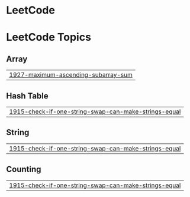 # LeetCode
<!---LeetCode Topics Start-->
# LeetCode Topics
## Array
|  |
| ------- |
| [1927-maximum-ascending-subarray-sum](https://github.com/Waterjin6/LeetCode/tree/master/1927-maximum-ascending-subarray-sum) |
## Hash Table
|  |
| ------- |
| [1915-check-if-one-string-swap-can-make-strings-equal](https://github.com/Waterjin6/LeetCode/tree/master/1915-check-if-one-string-swap-can-make-strings-equal) |
## String
|  |
| ------- |
| [1915-check-if-one-string-swap-can-make-strings-equal](https://github.com/Waterjin6/LeetCode/tree/master/1915-check-if-one-string-swap-can-make-strings-equal) |
## Counting
|  |
| ------- |
| [1915-check-if-one-string-swap-can-make-strings-equal](https://github.com/Waterjin6/LeetCode/tree/master/1915-check-if-one-string-swap-can-make-strings-equal) |
<!---LeetCode Topics End-->